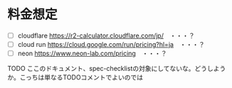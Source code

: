 # 料金想定

- [ ] cloudflare <https://r2-calculator.cloudflare.com/jp/>　・・・？
- [ ] cloud run <https://cloud.google.com/run/pricing?hl=ja>　・・・？
- [ ] neon <https://www.neon-lab.com/pricing>　・・・？

TODO ここのドキュメント、spec-checklistの対象にしてないな。どうしようか。こっちは単なるTODOコメントでよいのでは
